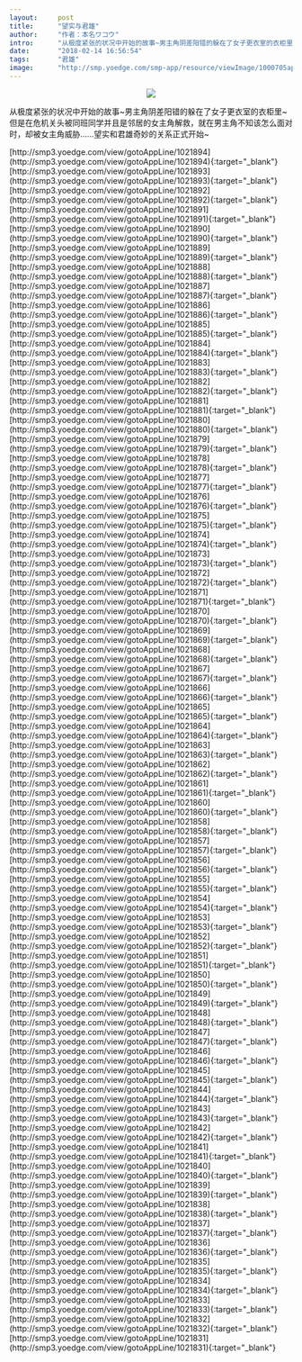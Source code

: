 ```yaml
---
layout:     post
title:      "望实与君雄"
author:     "作者：本名ワコウ"
intro:      "从极度紧张的状况中开始的故事~男主角阴差阳错的躲在了女子更衣室的衣柜里~但是在危机关头被同班同学并且是邻居的女主角解救，就在男主角不知该怎么面对时，却被女主角威胁……望实和君雄奇妙的关系正式开始~"
date:       "2018-02-14 16:56:54"
tags:       "君雄"
image:      "http://smp.yoedge.com/smp-app/resource/viewImage/1000705appline.png"
---
```

<div style="text-align: center">
<p><img src="http://smp.yoedge.com/smp-app/resource/viewImage/1000705appline.png"/></p>
</div>
<p class="post-meta">
<span>从极度紧张的状况中开始的故事~男主角阴差阳错的躲在了女子更衣室的衣柜里~但是在危机关头被同班同学并且是邻居的女主角解救，就在男主角不知该怎么面对时，却被女主角威胁……望实和君雄奇妙的关系正式开始~</span>
</p>
[http://smp3.yoedge.com/view/gotoAppLine/1021894](http://smp3.yoedge.com/view/gotoAppLine/1021894){:target="_blank"}
[http://smp3.yoedge.com/view/gotoAppLine/1021893](http://smp3.yoedge.com/view/gotoAppLine/1021893){:target="_blank"}
[http://smp3.yoedge.com/view/gotoAppLine/1021892](http://smp3.yoedge.com/view/gotoAppLine/1021892){:target="_blank"}
[http://smp3.yoedge.com/view/gotoAppLine/1021891](http://smp3.yoedge.com/view/gotoAppLine/1021891){:target="_blank"}
[http://smp3.yoedge.com/view/gotoAppLine/1021890](http://smp3.yoedge.com/view/gotoAppLine/1021890){:target="_blank"}
[http://smp3.yoedge.com/view/gotoAppLine/1021889](http://smp3.yoedge.com/view/gotoAppLine/1021889){:target="_blank"}
[http://smp3.yoedge.com/view/gotoAppLine/1021888](http://smp3.yoedge.com/view/gotoAppLine/1021888){:target="_blank"}
[http://smp3.yoedge.com/view/gotoAppLine/1021887](http://smp3.yoedge.com/view/gotoAppLine/1021887){:target="_blank"}
[http://smp3.yoedge.com/view/gotoAppLine/1021886](http://smp3.yoedge.com/view/gotoAppLine/1021886){:target="_blank"}
[http://smp3.yoedge.com/view/gotoAppLine/1021885](http://smp3.yoedge.com/view/gotoAppLine/1021885){:target="_blank"}
[http://smp3.yoedge.com/view/gotoAppLine/1021884](http://smp3.yoedge.com/view/gotoAppLine/1021884){:target="_blank"}
[http://smp3.yoedge.com/view/gotoAppLine/1021883](http://smp3.yoedge.com/view/gotoAppLine/1021883){:target="_blank"}
[http://smp3.yoedge.com/view/gotoAppLine/1021882](http://smp3.yoedge.com/view/gotoAppLine/1021882){:target="_blank"}
[http://smp3.yoedge.com/view/gotoAppLine/1021881](http://smp3.yoedge.com/view/gotoAppLine/1021881){:target="_blank"}
[http://smp3.yoedge.com/view/gotoAppLine/1021880](http://smp3.yoedge.com/view/gotoAppLine/1021880){:target="_blank"}
[http://smp3.yoedge.com/view/gotoAppLine/1021879](http://smp3.yoedge.com/view/gotoAppLine/1021879){:target="_blank"}
[http://smp3.yoedge.com/view/gotoAppLine/1021878](http://smp3.yoedge.com/view/gotoAppLine/1021878){:target="_blank"}
[http://smp3.yoedge.com/view/gotoAppLine/1021877](http://smp3.yoedge.com/view/gotoAppLine/1021877){:target="_blank"}
[http://smp3.yoedge.com/view/gotoAppLine/1021876](http://smp3.yoedge.com/view/gotoAppLine/1021876){:target="_blank"}
[http://smp3.yoedge.com/view/gotoAppLine/1021875](http://smp3.yoedge.com/view/gotoAppLine/1021875){:target="_blank"}
[http://smp3.yoedge.com/view/gotoAppLine/1021874](http://smp3.yoedge.com/view/gotoAppLine/1021874){:target="_blank"}
[http://smp3.yoedge.com/view/gotoAppLine/1021873](http://smp3.yoedge.com/view/gotoAppLine/1021873){:target="_blank"}
[http://smp3.yoedge.com/view/gotoAppLine/1021872](http://smp3.yoedge.com/view/gotoAppLine/1021872){:target="_blank"}
[http://smp3.yoedge.com/view/gotoAppLine/1021871](http://smp3.yoedge.com/view/gotoAppLine/1021871){:target="_blank"}
[http://smp3.yoedge.com/view/gotoAppLine/1021870](http://smp3.yoedge.com/view/gotoAppLine/1021870){:target="_blank"}
[http://smp3.yoedge.com/view/gotoAppLine/1021869](http://smp3.yoedge.com/view/gotoAppLine/1021869){:target="_blank"}
[http://smp3.yoedge.com/view/gotoAppLine/1021868](http://smp3.yoedge.com/view/gotoAppLine/1021868){:target="_blank"}
[http://smp3.yoedge.com/view/gotoAppLine/1021867](http://smp3.yoedge.com/view/gotoAppLine/1021867){:target="_blank"}
[http://smp3.yoedge.com/view/gotoAppLine/1021866](http://smp3.yoedge.com/view/gotoAppLine/1021866){:target="_blank"}
[http://smp3.yoedge.com/view/gotoAppLine/1021865](http://smp3.yoedge.com/view/gotoAppLine/1021865){:target="_blank"}
[http://smp3.yoedge.com/view/gotoAppLine/1021864](http://smp3.yoedge.com/view/gotoAppLine/1021864){:target="_blank"}
[http://smp3.yoedge.com/view/gotoAppLine/1021863](http://smp3.yoedge.com/view/gotoAppLine/1021863){:target="_blank"}
[http://smp3.yoedge.com/view/gotoAppLine/1021862](http://smp3.yoedge.com/view/gotoAppLine/1021862){:target="_blank"}
[http://smp3.yoedge.com/view/gotoAppLine/1021861](http://smp3.yoedge.com/view/gotoAppLine/1021861){:target="_blank"}
[http://smp3.yoedge.com/view/gotoAppLine/1021860](http://smp3.yoedge.com/view/gotoAppLine/1021860){:target="_blank"}
[http://smp3.yoedge.com/view/gotoAppLine/1021858](http://smp3.yoedge.com/view/gotoAppLine/1021858){:target="_blank"}
[http://smp3.yoedge.com/view/gotoAppLine/1021857](http://smp3.yoedge.com/view/gotoAppLine/1021857){:target="_blank"}
[http://smp3.yoedge.com/view/gotoAppLine/1021856](http://smp3.yoedge.com/view/gotoAppLine/1021856){:target="_blank"}
[http://smp3.yoedge.com/view/gotoAppLine/1021855](http://smp3.yoedge.com/view/gotoAppLine/1021855){:target="_blank"}
[http://smp3.yoedge.com/view/gotoAppLine/1021854](http://smp3.yoedge.com/view/gotoAppLine/1021854){:target="_blank"}
[http://smp3.yoedge.com/view/gotoAppLine/1021853](http://smp3.yoedge.com/view/gotoAppLine/1021853){:target="_blank"}
[http://smp3.yoedge.com/view/gotoAppLine/1021852](http://smp3.yoedge.com/view/gotoAppLine/1021852){:target="_blank"}
[http://smp3.yoedge.com/view/gotoAppLine/1021851](http://smp3.yoedge.com/view/gotoAppLine/1021851){:target="_blank"}
[http://smp3.yoedge.com/view/gotoAppLine/1021850](http://smp3.yoedge.com/view/gotoAppLine/1021850){:target="_blank"}
[http://smp3.yoedge.com/view/gotoAppLine/1021849](http://smp3.yoedge.com/view/gotoAppLine/1021849){:target="_blank"}
[http://smp3.yoedge.com/view/gotoAppLine/1021848](http://smp3.yoedge.com/view/gotoAppLine/1021848){:target="_blank"}
[http://smp3.yoedge.com/view/gotoAppLine/1021847](http://smp3.yoedge.com/view/gotoAppLine/1021847){:target="_blank"}
[http://smp3.yoedge.com/view/gotoAppLine/1021846](http://smp3.yoedge.com/view/gotoAppLine/1021846){:target="_blank"}
[http://smp3.yoedge.com/view/gotoAppLine/1021845](http://smp3.yoedge.com/view/gotoAppLine/1021845){:target="_blank"}
[http://smp3.yoedge.com/view/gotoAppLine/1021844](http://smp3.yoedge.com/view/gotoAppLine/1021844){:target="_blank"}
[http://smp3.yoedge.com/view/gotoAppLine/1021843](http://smp3.yoedge.com/view/gotoAppLine/1021843){:target="_blank"}
[http://smp3.yoedge.com/view/gotoAppLine/1021842](http://smp3.yoedge.com/view/gotoAppLine/1021842){:target="_blank"}
[http://smp3.yoedge.com/view/gotoAppLine/1021841](http://smp3.yoedge.com/view/gotoAppLine/1021841){:target="_blank"}
[http://smp3.yoedge.com/view/gotoAppLine/1021840](http://smp3.yoedge.com/view/gotoAppLine/1021840){:target="_blank"}
[http://smp3.yoedge.com/view/gotoAppLine/1021839](http://smp3.yoedge.com/view/gotoAppLine/1021839){:target="_blank"}
[http://smp3.yoedge.com/view/gotoAppLine/1021838](http://smp3.yoedge.com/view/gotoAppLine/1021838){:target="_blank"}
[http://smp3.yoedge.com/view/gotoAppLine/1021837](http://smp3.yoedge.com/view/gotoAppLine/1021837){:target="_blank"}
[http://smp3.yoedge.com/view/gotoAppLine/1021836](http://smp3.yoedge.com/view/gotoAppLine/1021836){:target="_blank"}
[http://smp3.yoedge.com/view/gotoAppLine/1021835](http://smp3.yoedge.com/view/gotoAppLine/1021835){:target="_blank"}
[http://smp3.yoedge.com/view/gotoAppLine/1021834](http://smp3.yoedge.com/view/gotoAppLine/1021834){:target="_blank"}
[http://smp3.yoedge.com/view/gotoAppLine/1021833](http://smp3.yoedge.com/view/gotoAppLine/1021833){:target="_blank"}
[http://smp3.yoedge.com/view/gotoAppLine/1021832](http://smp3.yoedge.com/view/gotoAppLine/1021832){:target="_blank"}
[http://smp3.yoedge.com/view/gotoAppLine/1021831](http://smp3.yoedge.com/view/gotoAppLine/1021831){:target="_blank"}



